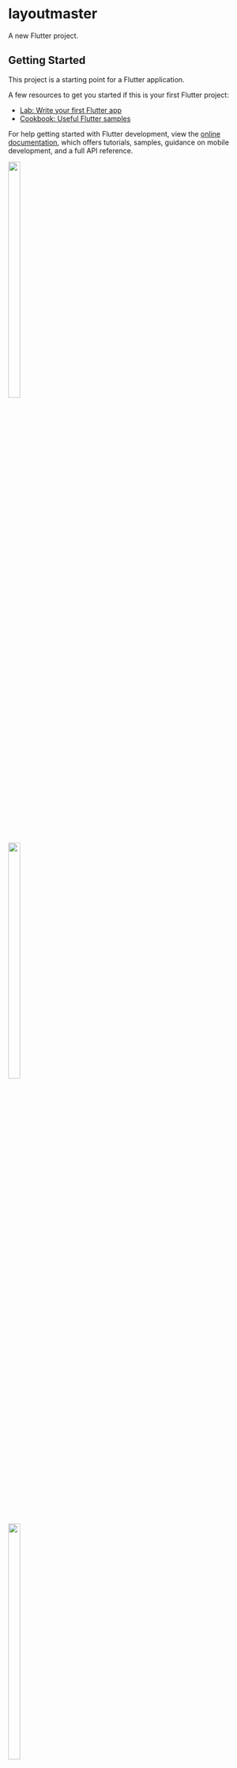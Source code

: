 # layoutmaster

A new Flutter project.

## Getting Started

This project is a starting point for a Flutter application.

A few resources to get you started if this is your first Flutter project:

- [Lab: Write your first Flutter app](https://docs.flutter.dev/get-started/codelab)
- [Cookbook: Useful Flutter samples](https://docs.flutter.dev/cookbook)

For help getting started with Flutter development, view the
[online documentation](https://docs.flutter.dev/), which offers tutorials,
samples, guidance on mobile development, and a full API reference.

<p float="center">

<img src="https://user-images.githubusercontent.com/116253924/216054811-e6b35a18-fa60-4149-9784-bc531dde13b6.png" width=22% height=35%>
 


</p>

<p float="center">

<img src="https://user-images.githubusercontent.com/116253924/216055078-fa52bd21-aab8-42cb-a756-086352e9fea3.png" width=22% height=35%>
 
</p>

<p float="center">

<img src="https://user-images.githubusercontent.com/116253924/216055240-3d38fc9d-9461-49bb-b47b-05e78c60b008.png" width=22% height=35%>

</p>

<p float="center">

<img src="https://user-images.githubusercontent.com/116253924/216055571-1fdf4f5d-a034-4096-aa09-957e7efcf4b7.png" width=22% height=35%>
 

</p>



